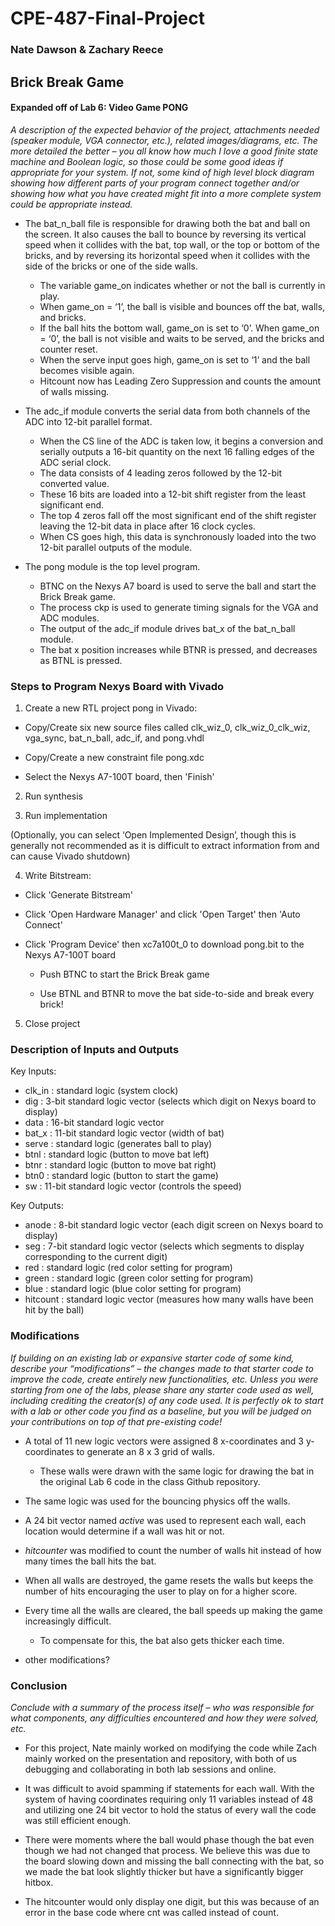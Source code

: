 # CPE-487-Final-Project
### Nate Dawson & Zachary Reece
## Brick Break Game
#### Expanded off of Lab 6: Video Game PONG

_A description of the expected behavior of the project, attachments needed (speaker module, VGA connector, etc.), related images/diagrams, etc. The more detailed the better – you all know how much I love a good finite state machine and Boolean logic, so those could be some good ideas if appropriate for your system. If not, some kind of high level block diagram showing how different parts of your program connect together and/or showing how what you have created might fit into a more complete system could be appropriate instead._

- The bat_n_ball file is responsible for drawing both the bat and ball on the screen. It also causes the ball to bounce by reversing its vertical speed when it collides with the bat, top wall, or the top or bottom of the bricks, and by reversing its horizontal speed when it collides with the side of the bricks or one of the side walls.

  - The variable game_on indicates whether or not the ball is currently in play.
  - When game_on = ‘1’, the ball is visible and bounces off the bat, walls, and bricks.
  - If the ball hits the bottom wall, game_on is set to ‘0’. When game_on = ‘0’, the ball is not visible and waits to be served, and the bricks and counter reset.
  - When the serve input goes high, game_on is set to ‘1’ and the ball becomes visible again.
  - Hitcount now has Leading Zero Suppression and counts the amount of walls missing. 

- The adc_if module converts the serial data from both channels of the ADC into 12-bit parallel format.
  - When the CS line of the ADC is taken low, it begins a conversion and serially outputs a 16-bit quantity on the next 16 falling edges of the ADC serial clock.
  - The data consists of 4 leading zeros followed by the 12-bit converted value.
  - These 16 bits are loaded into a 12-bit shift register from the least significant end.
  - The top 4 zeros fall off the most significant end of the shift register leaving the 12-bit data in place after 16 clock cycles.
  - When CS goes high, this data is synchronously loaded into the two 12-bit parallel outputs of the module.

- The pong module is the top level program.
  - BTNC on the Nexys A7 board is used to serve the ball and start the Brick Break game.
  - The process ckp is used to generate timing signals for the VGA and ADC modules.
  - The output of the adc_if module drives bat_x of the bat_n_ball module.
  - The bat x position increases while BTNR is pressed, and decreases as BTNL is pressed.

### Steps to Program Nexys Board with Vivado

1. Create a new RTL project pong in Vivado:

- Copy/Create six new source files called clk_wiz_0, clk_wiz_0_clk_wiz, vga_sync, bat_n_ball, adc_if, and pong.vhdl

- Copy/Create a new constraint file pong.xdc

- Select the Nexys A7-100T board, then 'Finish'

2. Run synthesis

3. Run implementation

(Optionally, you can select ‘Open Implemented Design’, though this is generally not recommended as it is difficult to extract information from and can cause Vivado shutdown)

4. Write Bitstream:

- Click 'Generate Bitstream'

- Click 'Open Hardware Manager' and click 'Open Target' then 'Auto Connect'

- Click 'Program Device' then xc7a100t_0 to download pong.bit to the Nexys A7-100T board

  - Push BTNC to start the Brick Break game

  - Use BTNL and BTNR to move the bat side-to-side and break every brick!

5. Close project

### Description of Inputs and Outputs

Key Inputs:

- clk_in : standard logic (system clock)
- dig : 3-bit standard logic vector (selects which digit on Nexys board to display)
- data : 16-bit standard logic vector
- bat_x : 11-bit standard logic vector (width of bat)
- serve : standard logic (generates ball to play)
- btnl : standard logic (button to move bat left)
- btnr : standard logic (button to move bat right)
- btn0 : standard logic (button to start the game)
- sw : 11-bit standard logic vector (controls the speed)

Key Outputs:

- anode : 8-bit standard logic vector (each digit screen on Nexys board to display)
- seg : 7-bit standard logic vector (selects which segments to display corresponding to the current digit)
- red : standard logic (red color setting for program)
- green : standard logic (green color setting for program)
- blue : standard logic (blue color setting for program)
- hitcount : standard logic vector (measures how many walls have been hit by the ball)

### Modifications
_If building on an existing lab or expansive starter code of some kind, describe your “modifications” – the changes made to that starter code to improve the code, create entirely new functionalities, etc. Unless you were starting from one of the labs, please share any starter code used as well, including crediting the creator(s) of any code used. It is perfectly ok to start with a lab or other code you find as a baseline, but you will be judged on your contributions on top of that pre-existing code!_

- A total of 11 new logic vectors were assigned 8 x-coordinates and 3 y-coordinates to generate an 8 x 3 grid of walls.

  - These walls were drawn with the same logic for drawing the bat in the original Lab 6 code in the class Github repository.
  
- The same logic was used for the bouncing physics off the walls.
  
- A 24 bit vector named _active_ was used to represent each wall, each location would determine if a wall was hit or not.

- _hitcounter_ was modified to count the number of walls hit instead of how many times the ball hits the bat.

- When all walls are destroyed, the game resets the walls but keeps the number of hits encouraging the user to play on for a higher score.

- Every time all the walls are cleared, the ball speeds up making the game increasingly difficult.

  - To compensate for this, the bat also gets thicker each time.
 
- other modifications?

### Conclusion
_Conclude with a summary of the process itself – who was responsible for what components, any difficulties encountered and how they were solved, etc._

- For this project, Nate mainly worked on modifying the code while Zach mainly worked on the presentation and repository, with both of us debugging and collaborating in both lab sessions and online. 

- It was difficult to avoid spamming if statements for each wall. With the system of having coordinates requiring only 11 variables instead of 48 and utilizing one 24 bit vector to hold the status of every wall the code was still efficient enough.

- There were moments where the ball would phase though the bat even though we had not changed that process. We believe this was due to the board slowing down and missing the ball connecting with the bat, so we made the bat look slightly thicker but have a significantly bigger hitbox. 

- The hitcounter would only display one digit, but this was because of an error in the base code where cnt was called instead of count.

